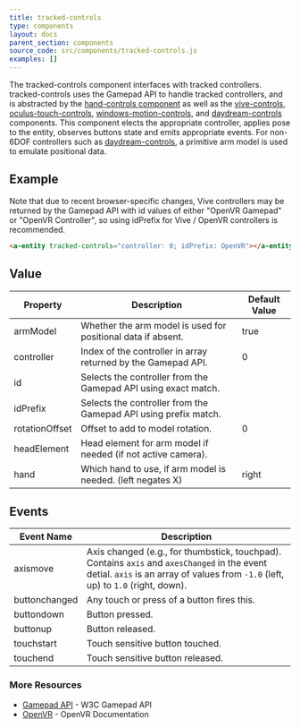 ```yaml
---
title: tracked-controls
type: components
layout: docs
parent_section: components
source_code: src/components/tracked-controls.js
examples: []
---
```


[handcontrols]: ./hand-controls.md
[oculustouchcontrols]: ./oculus-touch-controls.md
[vivecontrols]: ./vive-controls.md
[daydreamcontrols]: ./daydream-controls.md
[windowsmotioncontrols]: ./windows-motion-controls.md

The tracked-controls component interfaces with tracked controllers.
tracked-controls uses the Gamepad API to handle tracked controllers, and is
abstracted by the [hand-controls component][handcontrols] as well as the
[vive-controls][vivecontrols], [oculus-touch-controls][oculustouchcontrols],
[windows-motion-controls][windowsmotioncontrols], and [daydream-controls][daydreamcontrols]
components. This component elects the appropriate controller, applies pose to
the entity, observes buttons state and emits appropriate events.  For non-6DOF controllers
such as [daydream-controls][daydreamcontrols], a primitive arm model is used to emulate
positional data.

## Example

Note that due to recent browser-specific changes, Vive controllers may be returned
by the Gamepad API with id values of either "OpenVR Gamepad" or "OpenVR Controller",
so using idPrefix for Vive / OpenVR controllers is recommended.

```html
<a-entity tracked-controls="controller: 0; idPrefix: OpenVR"></a-entity>
```

## Value

| Property          | Description                                                     | Default Value              |
|-------------------|-----------------------------------------------------------------|----------------------------|
| armModel          | Whether the arm model is used for positional data if absent.    | true                       |
| controller        | Index of the controller in array returned by the Gamepad API.   | 0                          |
| id                | Selects the controller from the Gamepad API using exact match.  |                            |
| idPrefix          | Selects the controller from the Gamepad API using prefix match. |                            |
| rotationOffset    | Offset to add to model rotation.                                | 0                          |
| headElement       | Head element for arm model if needed (if not active camera).    |                            |
| hand              | Which hand to use, if arm model is needed.  (left negates X)    | right                      |

## Events

| Event Name    | Description                                                                                                                                                                       |
|---------------|-----------------------------------------------------------------------------------------------------------------------------------------------------------------------------------|
| axismove      | Axis changed (e.g., for thumbstick, touchpad). Contains `axis` and `axesChanged` in the event detial. `axis` is an array of values from `-1.0` (left, up) to `1.0` (right, down). |
| buttonchanged | Any touch or press of a button fires this.                                                                                                                                        |
| buttondown    | Button pressed.                                                                                                                                                                   |
| buttonup      | Button released.                                                                                                                                                                  |
| touchstart    | Touch sensitive button touched.                                                                                                                                                   |
| touchend      | Touch sensitive button released.                                                                                                                                                  |

### More Resources

[gamepadAPI]: https://developer.mozilla.org/en-US/docs/Web/API/Gamepad_API
[openVR]: https://github.com/ValveSoftware/openvr/wiki/API-Documentation

- [Gamepad API][gamepadAPI] - W3C Gamepad API
- [OpenVR][openVR] - OpenVR Documentation
